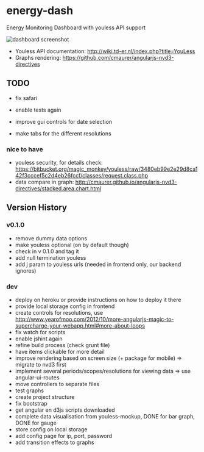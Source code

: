 energy-dash
===========

Energy Monitoring Dashboard with youless API support

![dashboard screenshot](https://dl.dropboxusercontent.com/u/30939008/remo/Screen%20Shot%202014-04-13%20at%2023.46.00.png)

* Youless API documentation: http://wiki.td-er.nl/index.php?title=YouLess
* Graphs rendering: https://github.com/cmaurer/angularjs-nvd3-directives


## TODO

* fix safari
* enable tests again
* improve gui controls for date selection

* make tabs for the different resolutions

### nice to have

* youless security, for details check: https://bitbucket.org/magic_monkey/youless/raw/3480eb99e2e29d8ca142f3cccef5c2d4eb26fccf/classes/request.class.php
* data compare in graph: http://cmaurer.github.io/angularjs-nvd3-directives/stacked.area.chart.html

## Version History

### v0.1.0

* remove dummy data options
* make youless optional (on by default though)
* check in v 0.1.0 and tag it
* add null termination youless
* add j param to youless urls (needed in frontend only, our backend ignores)

### dev

* deploy on heroku or provide instructions on how to deploy it there
* provide local storage config in frontend
* create controls for resolutions, use http://www.yearofmoo.com/2012/10/more-angularjs-magic-to-supercharge-your-webapp.html#more-about-loops
* fix watch for scripts
* enable jshint again
* refine build process (check grunt file)
* have items clickable for more detail
* improve rendering based on screen size (+ package for mobile) => migrate to nvd3 first
* implement several periods/scopes/resolutions for viewing data => use angular-ui-routes
* move controllers to separate files
* test graphs
* create project structure
* fix bootstrap
* get angular en d3js scripts downloaded
* complete data visualisation from youless-mockup, DONE for bar graph, DONE for gauge
* store config on local storage
* add config page for ip, port, password
* add transition effects to graphs

